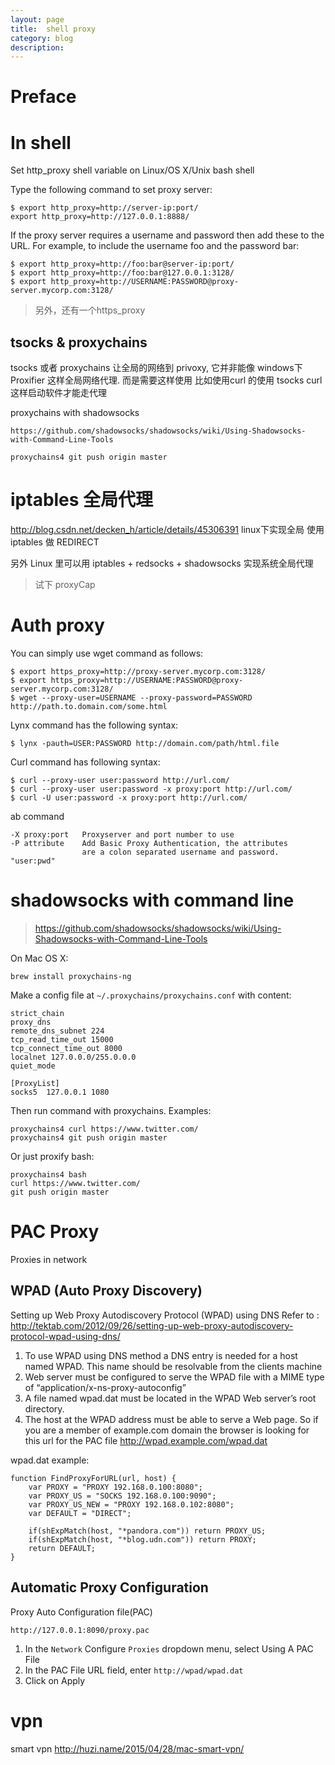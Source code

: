 ```yaml
---
layout: page
title:	shell proxy
category: blog
description: 
---
```

# Preface

# In shell
Set http_proxy shell variable on Linux/OS X/Unix bash shell

Type the following command to set proxy server:

	$ export http_proxy=http://server-ip:port/
	export http_proxy=http://127.0.0.1:8888/

If the proxy server requires a username and password then add these to the URL. For example, to include the username foo and the password bar:

	$ export http_proxy=http://foo:bar@server-ip:port/
	$ export http_proxy=http://foo:bar@127.0.0.1:3128/
	$ export http_proxy=http://USERNAME:PASSWORD@proxy-server.mycorp.com:3128/

> 另外，还有一个https_proxy

## tsocks & proxychains
tsocks 或者 proxychains 让全局的网络到 privoxy, 它并非能像 windows下 Proxifier 这样全局网络代理.
而是需要这样使用 比如使用curl  的使用 tsocks curl 这样启动软件才能走代理

proxychains with shadowsocks

	https://github.com/shadowsocks/shadowsocks/wiki/Using-Shadowsocks-with-Command-Line-Tools

	proxychains4 git push origin master

# iptables 全局代理
http://blog.csdn.net/decken_h/article/details/45306391
linux下实现全局  使用 iptables 做 REDIRECT

另外 Linux 里可以用 iptables + redsocks + shadowsocks 实现系统全局代理

> 试下 proxyCap

# Auth proxy
You can simply use wget command as follows:

	$ export https_proxy=http://proxy-server.mycorp.com:3128/
	$ export https_proxy=http://USERNAME:PASSWORD@proxy-server.mycorp.com:3128/
	$ wget --proxy-user=USERNAME --proxy-password=PASSWORD http://path.to.domain.com/some.html

Lynx command has the following syntax:

	$ lynx -pauth=USER:PASSWORD http://domain.com/path/html.file

Curl command has following syntax:

	$ curl --proxy-user user:password http://url.com/
	$ curl --proxy-user user:password -x proxy:port http://url.com/
	$ curl -U user:password -x proxy:port http://url.com/

ab command

	-X proxy:port   Proxyserver and port number to use
	-P attribute    Add Basic Proxy Authentication, the attributes
                    are a colon separated username and password. "user:pwd"

# shadowsocks with command line
> https://github.com/shadowsocks/shadowsocks/wiki/Using-Shadowsocks-with-Command-Line-Tools

On Mac OS X:

	brew install proxychains-ng

Make a config file at `~/.proxychains/proxychains.conf` with content:

	strict_chain
	proxy_dns 
	remote_dns_subnet 224
	tcp_read_time_out 15000
	tcp_connect_time_out 8000
	localnet 127.0.0.0/255.0.0.0
	quiet_mode

	[ProxyList]
	socks5  127.0.0.1 1080

Then run command with proxychains. Examples:

	proxychains4 curl https://www.twitter.com/
	proxychains4 git push origin master

Or just proxify bash:

	proxychains4 bash
	curl https://www.twitter.com/
	git push origin master

# PAC Proxy
Proxies in network

## WPAD (Auto Proxy Discovery)
Setting up Web Proxy Autodiscovery Protocol (WPAD) using DNS
Refer to : 
http://tektab.com/2012/09/26/setting-up-web-proxy-autodiscovery-protocol-wpad-using-dns/

1. To use WPAD using DNS method a DNS entry is needed for a host named WPAD. This name should be resolvable from the clients machine
1. Web server must be configured to serve the WPAD file with a MIME type of “application/x-ns-proxy-autoconfig”
1. A file named wpad.dat must be located in the WPAD Web server’s root directory.
1. The host at the WPAD address must be able to serve a Web page.
So if you are a member of example.com domain the browser is looking for this url for the PAC file http://wpad.example.com/wpad.dat

wpad.dat example:

	function FindProxyForURL(url, host) {
		var PROXY = "PROXY 192.168.0.100:8080";
		var PROXY_US = "SOCKS 192.168.0.100:9090";
		var PROXY_US_NEW = "PROXY 192.168.0.102:8080";
		var DEFAULT = "DIRECT";

		if(shExpMatch(host, "*pandora.com")) return PROXY_US;
		if(shExpMatch(host, "*blog.udn.com")) return PROXY;
		return DEFAULT;
	}

## Automatic Proxy Configuration
Proxy Auto Configuration file(PAC)

	http://127.0.0.1:8090/proxy.pac

1. In the `Network` Configure `Proxies` dropdown menu, select Using A PAC File
1. In the PAC File URL field, enter 
`http://wpad/wpad.dat`
1. Click on Apply

# vpn 
smart vpn
http://huzi.name/2015/04/28/mac-smart-vpn/
